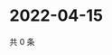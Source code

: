 # 2022-04-15

共 0 条

<!-- BEGIN WEIBO -->
<!-- 最后更新时间 Fri Apr 15 2022 11:05:01 GMT+0800 (China Standard Time) -->

<!-- END WEIBO -->
